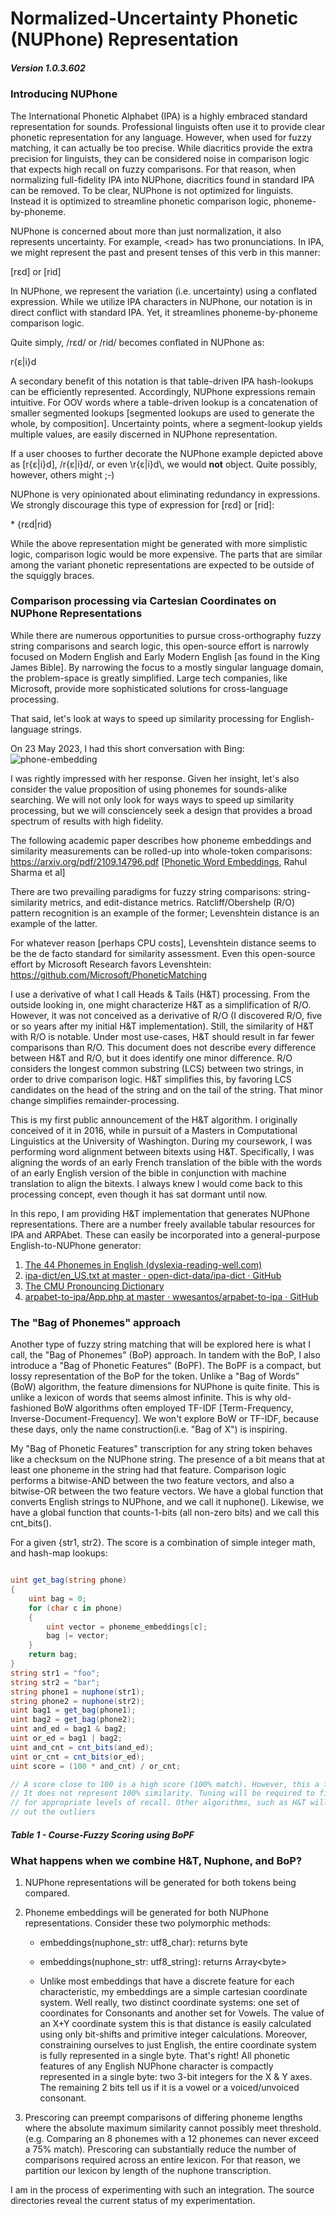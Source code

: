 # Normalized-Uncertainty Phonetic (NUPhone) Representation

##### Version 1.0.3.602

### Introducing NUPhone

The International Phonetic Alphabet (IPA) is a highly embraced standard representation for sounds. Professional linguists often use it to provide clear phonetic representation for any language. However, when used for fuzzy matching, it can actually be too precise. While diacritics provide the extra precision for linguists, they can be considered noise in comparison logic that expects high recall on fuzzy comparisons. For that reason, when normalizing full-fidelity IPA into NUPhone, diacritics found in standard IPA can be removed.  To be clear, NUPhone is not optimized for linguists. Instead it is optimized to streamline phonetic comparison logic, phoneme-by-phoneme.

NUPhone is concerned about more than just normalization, it also represents uncertainty. For example, \<read\> has two pronunciations. In IPA, we might represent the past and present tenses of this verb in this manner:

[rɛd] or [rid]

In NUPhone, we represent the variation (i.e. uncertainty) using a conflated expression. While we utilize IPA characters in NUPhone, our notation is in direct conflict with standard IPA. Yet, it streamlines phoneme-by-phoneme comparison logic.

Quite simply, /rɛd/ or /rid/ becomes conflated in NUPhone as:

r{ɛ|i}d

A secondary benefit of this notation is that table-driven IPA hash-lookups can be efficiently represented. Accordingly, NUPhone expressions remain intuitive. For OOV words where a table-driven lookup is a concatenation of smaller segmented lookups [segmented lookups are used to generate the whole, by composition]. Uncertainty points, where a segment-lookup yields multiple values, are easily discerned in NUPhone representation.

If a user chooses to further decorate the NUPhone example depicted above as [r{ɛ|i}d], /r{ɛ|i}d/, or even \\r{ɛ|i}d\\, we would **not** object. Quite possibly, however, others might ;-)

NUPhone is very opinionated about eliminating redundancy in expressions. We strongly discourage this type of expression for [rɛd] or [rid]:

\* {rɛd|rid}

While the above representation might be generated with more simplistic logic, comparison logic would be more expensive. The parts that are similar among the variant phonetic representations are expected to be outside of the squiggly braces.

### Comparison processing via Cartesian Coordinates on NUPhone Representations

While there are numerous opportunities to pursue cross-orthography fuzzy string comparisons and search logic, this open-source effort is narrowly focused on Modern English and Early Modern English [as found in the King James Bible]. By narrowing the focus to a mostly singular language domain, the problem-space is greatly simplified. Large tech companies, like Microsoft, provide more sophisticated solutions for cross-language processing.

That said, let's look at ways to speed up similarity processing for English-language strings.

On 23 May 2023, I had this short conversation with Bing:
![phone-embedding](./bing.png)

I was rightly impressed with her response. Given her insight, let's also consider the value proposition of using phonemes for sounds-alike searching. We will not only look for ways ways to speed up similarity processing, but we will consciencely seek a design that provides a broad spectrum of results with high fidelity.

The following academic paper describes how phoneme embeddings and similarity measurements can be rolled-up into whole-token comparisons: https://arxiv.org/pdf/2109.14796.pdf   [<u>Phonetic Word Embeddings</u>, Rahul Sharma et al]

There are two prevailing paradigms for fuzzy string comparisons: string-similarity metrics, and edit-distance metrics. Ratcliff/Obershelp (R/O) pattern recognition is an example of the former; Levenshtein distance is an example of the latter.

For whatever reason [perhaps CPU costs], Levenshtein distance seems to be the de facto standard for similarity assessment. Even this open-source effort by Microsoft Research favors Levenshtein:
https://github.com/Microsoft/PhoneticMatching

I use a derivative of what I call Heads & Tails (H&T) processing. From the outside looking in, one might characterize H&T as a simplification of R/O. However, it was not conceived as a derivative of R/O (I discovered R/O, five or so years after my initial H&T implementation). Still, the similarity of H&T with R/O is notable. Under most use-cases, H&T should result in far fewer comparisons than R/O. This document does not describe every difference between H&T and R/O, but it does identify one minor difference.  R/O considers the longest common substring (LCS) between two strings, in order to drive comparison logic. H&T simplifies this, by favoring LCS candidates on the head of the string and on the tail of the string. That minor change simplifies remainder-processing. 

This is my first public announcement of the H&T algorithm. I originally conceived of it in 2016, while in pursuit of a Masters in Computational Linguistics at the University of Washington. During my coursework, I was performing word alignment between bitexts using H&T. Specifically, I was aligning the words of an early French translation of the bible with the words of an early English version of the bible in conjunction with machine translation to align the bitexts. I always knew I would come back to this processing concept, even though it has sat dormant until now. 

In this repo, I am providing H&T implementation that generates NUPhone representations. There are a number freely available tabular resources for IPA and ARPAbet. These can easily be incorporated into a general-purpose English-to-NUPhone generator:

1) [The 44 Phonemes in English (dyslexia-reading-well.com)](https://www.dyslexia-reading-well.com/44-phonemes-in-english.html)
2) [ipa-dict/en_US.txt at master · open-dict-data/ipa-dict · GitHub](https://github.com/open-dict-data/ipa-dict/blob/master/data/en_US.txt)
3) [The CMU Pronouncing Dictionary](http://www.speech.cs.cmu.edu/cgi-bin/cmudict)
4) [arpabet-to-ipa/App.php at master · wwesantos/arpabet-to-ipa · GitHub](https://github.com/wwesantos/arpabet-to-ipa/blob/master/src/App.php)

### The "Bag of Phonemes" approach

Another type of fuzzy string matching that will be explored here is what I call, the "Bag of Phonemes" (BoP) approach. In tandem with the BoP, I also introduce a "Bag of Phonetic Features" (BoPF). The BoPF is a compact, but lossy representation of the BoP for the token. Unlike a "Bag of Words" (BoW) algorithm, the feature dimensions for NUPhone is quite finite. This is unlike a lexicon of words that seems almost infinite. This is why old-fashioned BoW algorithms often employed TF-IDF [Term-Frequency, Inverse-Document-Frequency]. We won't explore BoW or TF-IDF, because these days, only the name construction(i.e. "Bag of X") is inspiring.  

My "Bag of Phonetic Features" transcription for any string token behaves like a checksum on the NUPhone string. The presence of a bit means that at least one phoneme in the string had that feature. Comparison logic performs a bitwise-AND between the two feature vectors, and also a bitwise-OR between the two feature vectors. We have a global function that converts English strings to NUPhone, and we call it nuphone(). Likewise, we have a global function that counts-1-bits (all non-zero bits) and we call this cnt_bits().

For a given {str1, str2}. The score is a combination of simple integer math, and hash-map lookups:

```C#

uint get_bag(string phone)
{
    uint bag = 0;
    for (char c in phone)
    {
        uint vector = phoneme_embeddings[c];
        bag |= vector;
    }
    return bag;
}
string str1 = "foo";
string str2 = "bar";
string phone1 = nuphone(str1);
string phone2 = nuphone(str2);
uint bag1 = get_bag(phone1);
uint bag2 = get_bag(phone2);
uint and_ed = bag1 & bag2;
uint or_ed = bag1 | bag2;
uint and_cnt = cnt_bits(and_ed);
uint or_cnt = cnt_bits(or_ed);
uint score = (100 * and_cnt) / or_cnt;

// A score close to 100 is a high score (100% match). However, this a fuzzy score.
// It does not represent 100% similarity. Tuning will be required to figure out thresholds
// for appropriate levels of recall. Other algorithms, such as H&T will be used to filter
// out the outliers
```

##### Table 1 - Course-Fuzzy Scoring using BoPF

### What happens when we combine H&T, Nuphone, and BoP?

1. NUPhone representations will be generated for both tokens being compared.
2. Phoneme embeddings will be generated for both NUPhone representations. Consider these two polymorphic methods:

   - embeddings(nuphone_str: utf8_char): returns byte

   - embeddings(nuphone_str: utf8_string): returns Array\<byte\>

   - Unlike most embeddings that have a discrete feature for each characteristic, my embeddings are a simple cartesian coordinate system. Well really, two distinct coordinate systems: one set of coordinates for Consonants and another set for Vowels. The value of an X+Y coordinate system  this is that distance is easily calculated using only bit-shifts and primitive integer calculations. Moreover, constraining ourselves to just English, the entire coordinate system is fully represented in a single byte. That's right! All phonetic features of any English NUPhone character is compactly represented in a single byte: two 3-bit integers for the X & Y axes. The remaining 2 bits tell us if it is a vowel or a voiced/unvoiced consonant.
3. Prescoring can preempt comparisons of differing phoneme lengths where the absolute maximum similarity cannot possibly meet threshold. (e.g. Comparing an 8 phonemes with a 12 phonemes can never exceed a 75% match). Prescoring can substantially reduce the number of comparisons required across an entire lexicon. For that reason, we partition our lexicon by length of the nuphone transcription.

I am in the process of experimenting with such an integration. The source directories reveal the current status of my experimentation.
